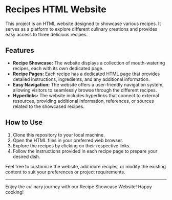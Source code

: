 # Recipes HTML Website

This project is an HTML website designed to showcase various recipes. It serves as a platform to explore different culinary creations and provides easy access to three delicious recipes.

## Features

- **Recipe Showcase:** The website displays a collection of mouth-watering recipes, each with its own dedicated page.
- **Recipe Pages:** Each recipe has a dedicated HTML page that provides detailed instructions, ingredients, and any additional information.
- **Easy Navigation:** The website offers a user-friendly navigation system, allowing visitors to seamlessly browse through the different recipes.
- **Hyperlinks:** The website includes hyperlinks that connect to external resources, providing additional information, references, or sources related to the showcased recipes.

## How to Use

1. Clone this repository to your local machine.
2. Open the HTML files in your preferred web browser.
3. Explore the recipes by clicking on their respective links.
4. Follow the instructions provided in each recipe page to prepare your desired dish.

Feel free to customize the website, add more recipes, or modify the existing content to suit your preferences or project requirements.

---

Enjoy the culinary journey with our Recipe Showcase Website! Happy cooking!